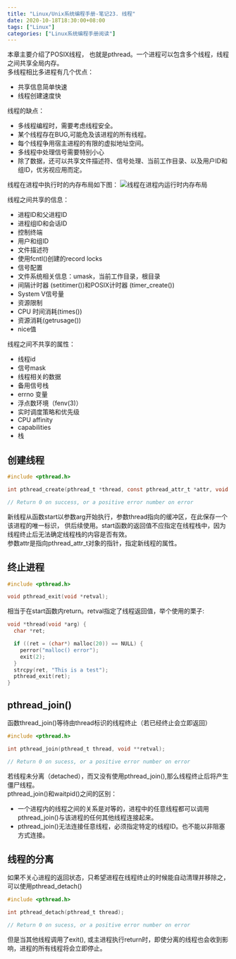```yaml
---
title: "Linux/Unix系统编程手册-笔记23. 线程"
date: 2020-10-18T18:30:00+08:00
tags: ["Linux"]
categories: ["Linux系统编程手册阅读"]
---
```


本章主要介绍了POSIX线程， 也就是pthread。一个进程可以包含多个线程，线程之间共享全局内存。  
多线程相比多进程有几个优点：
- 共享信息简单快速
- 线程创建速度快

线程的缺点：
- 多线程编程时，需要考虑线程安全。
- 某个线程存在BUG,可能危及该进程的所有线程。
- 每个线程争用宿主进程的有限的虚拟地址空间。
- 多线程中处理信号需要特别小心
- 除了数据，还可以共享文件描述符、信号处理、当前工作目录、以及用户ID和组ID，优劣视应用而定。

线程在进程中执行时的内存布局如下图：
![线程在进程内运行时内存布局](/img/the-linux-programming-interface-s23/four_threads_in_a_process.png)

线程之间共享的信息：

- 进程ID和父进程ID
- 进程组ID和会话ID
- 控制终端
- 用户和组ID
- 文件描述符
- 使用fcntl()创建的record locks
- 信号配置
- 文件系统相关信息：umask，当前工作目录，根目录
- 间隔计时器 (setitimer())和POSIX计时器 (timer_create())
- System V信号量
- 资源限制
- CPU 时间消耗(times())
- 资源消耗(getrusage())
- nice值

线程之间不共享的属性：

- 线程id
- 信号mask
- 线程相关的数据
- 备用信号栈
- errno 变量
- 浮点数环境（fenv(3)）
- 实时调度策略和优先级
- CPU affinity
- capabilities
- 栈

## 创建线程

```c
#include <pthread.h>

int pthread_create(pthread_t *thread, const pthread_attr_t *attr, void *(*start)(void *), void *arg);

// Return 0 on success, or a positive error number on error
```

新线程从函数start以参数arg开始执行，参数thread指向的缓冲区，在此保存一个该进程的唯一标识， 供后续使用。start函数的返回值不应指定在线程栈中，因为线程终止后无法确定线程栈的内容是否有效。  
参数attr是指向pthread_attr_t对象的指针，指定新线程的属性。

## 终止进程

```c
#include <pthread.h>

void pthread_exit(void *retval);

```

相当于在start函数内return。retval指定了线程返回值，举个使用的栗子:

```c
void *thread(void *arg) {
  char *ret;

  if ((ret = (char*) malloc(20)) == NULL) {
    perror("malloc() error");
    exit(2);
  }
  strcpy(ret, "This is a test");
  pthread_exit(ret);
}

```

## pthread_join()

函数thread_join()等待由thread标识的线程终止（若已经终止会立即返回）

```c
#include <pthread.h>

int pthread_join(pthread_t thread, void **retval);

// Return 0 on sucess, or a positive error number on error
```

若线程未分离（detached），而又没有使用pthread_join(),那么线程终止后将产生僵尸线程。  
pthread_join()和waitpid()之间的区别：

- 一个进程内的线程之间的关系是对等的，进程中的任意线程都可以调用pthread_join()与该进程的任何其他线程连接起来。
- pthread_join()无法连接任意线程，必须指定特定的线程ID。也不能以非阻塞方式连接。

## 线程的分离

如果不关心进程的返回状态，只希望进程在线程终止的时候能自动清理并移除之，可以使用pthread_detach()

```c
#include <pthread.h>

int pthread_detach(pthread_t thread);

// Return 0 on sucess, or a positive error number on error
```

但是当其他线程调用了exit(), 或主进程执行return时，即使分离的线程也会收到影响，进程的所有线程将会立即停止。

